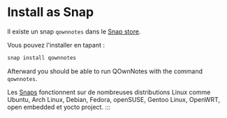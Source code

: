 # Install as Snap

Il existe un snap `qownnotes` dans le [Snap store](https://snapcraft.io/qownnotes).

Vous pouvez l'installer en tapant :

```bash
snap install qownnotes
```

Afterward you should be able to run QOwnNotes with the command `qownnotes`.

Les [Snaps](http://snapcraft.io) fonctionnent sur de nombreuses distributions Linux comme Ubuntu, Arch Linux, Debian, Fedora, openSUSE, Gentoo Linux, OpenWRT, open embedded et yocto project.
:::
